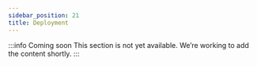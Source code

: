 ```yaml
---
sidebar_position: 21
title: Deployment
---
```


:::info Coming soon
This section is not yet available. We’re working to add the content shortly.
:::